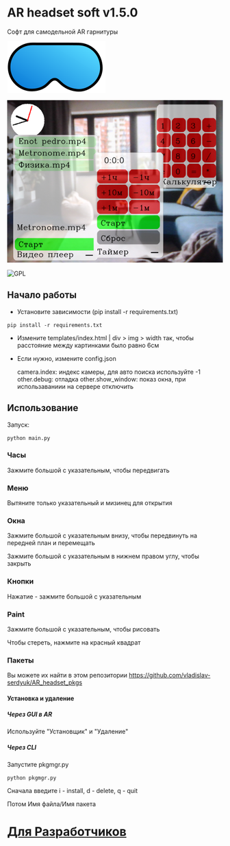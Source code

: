 # AR headset soft v1.5.0
Софт для самодельной AR гарнитуры

![logo](docs/logo.svg)

![img](./docs/GUI_exemple.png)

![GPL](https://www.gnu.org/graphics/gplv3-with-text-136x68.png)

## Начало работы
- Установите зависимости (pip install -r requirements.txt)
```commandline
pip install -r requirements.txt
```
- Измените templates/index.html | div > img > width так, чтобы расстояние между картинками было равно 6см
- Если нужно, измените config.json


    camera.index: индекс камеры, для авто поиска используйте -1
    other.debug: отладка
    other.show_window: показ окна, при использаваниии на сервере отключить

## Использование
Запуск:
```commandline
python main.py
```
### Часы
Зажмите большой с указательным, чтобы передвигать

### Меню
Вытяните только указательный и мизинец для открытия

### Окна
Зажмите большой с указательным внизу, чтобы передвинуть на передней план и перемещать

Зажмите большой с указательным в нижнем правом углу, чтобы закрыть

### Кнопки
Нажатие - зажмите большой с указательным

### Paint
Зажмите большой с указательным, чтобы рисовать

Чтобы стереть, нажмите на красный квадрат

### Пакеты
Вы можете их найти в этом репозитории https://github.com/vladislav-serdyuk/AR_headset_pkgs

#### Установка и удаление
##### Через GUI в AR
Используйте "Установщик" и "Удаление"
##### Через CLI
Запустите pkgmgr.py
```commandline
python pkgmgr.py
```

Сначала введите
i - install, d - delete, q - quit

Потом Имя файла/Имя пакета

# [Для Разработчиков](docs/README_for_developers.md)

